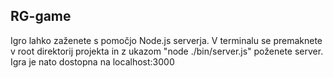 ## RG-game

Igro lahko zaženete s pomočjo Node.js serverja. V terminalu se premaknete v root direktorij projekta in z ukazom "node ./bin/server.js" poženete server. Igra je nato dostopna na localhost:3000

